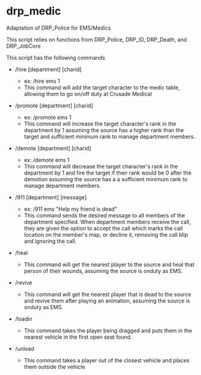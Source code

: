 # drp_medic
Adaptation of DRP_Police for EMS/Medics

This script relies on functions from DRP_Police, DRP_ID, DRP_Death, and DRP_JobCore  
  
This script has the following commands  
  - /hire \[department\] \[charid\]  
    - ex: /hire ems 1  
    - This command will add the target character to the medic table, allowing them to go on/off duty at Crusade Medical  
      
  - /promote \[department\] \[charid\]  
    - ex: /promote ems 1  
    - This command will increase the target character's rank in the department by 1 assuming the source has a higher rank than the target and sufficient minimum rank to manage department members.  
    
  - /demote \[department\] \[charid\]  
    - ex: /demote ems 1  
    - This command will decrease the target character's rank in the department by 1 and fire the target if their rank would be 0 after the demotion assuming the source has a a sufficient minimum rank to manage department members.  
      
  - /911 \[department\] \[message\]  
    - ex: /911 ems "Help my friend is dead"  
    - This command sends the desired message to all members of the department specified. When department members receive the call, they are given the option to accept the call which marks the call location on the member's map, or decline it, removing the call blip and ignoring the call.  
    
  - /heal  
    - This command will get the nearest player to the source and heal that person of their wounds, assuming the source is onduty as EMS.  
      
  - /revive  
    - This command will get the nearest player that is dead to the source and revive them after playing an animation, assuming the source is onduty as EMS.  
      
  - /loadin
    - This command takes the player being dragged and puts them in the nearest vehicle in the first open seat found.  
      
  - /unload
    - This command takes a player out of the closest vehicle and places them outside the vehicle
    
